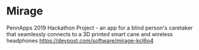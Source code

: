 # Mirage
PennApps 2019 Hackathon Project - an app for a blind person's caretaker that seamlessly connects to a 3D printed smart cane and wireless headphones
https://devpost.com/software/mirage-kcl6o4
